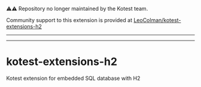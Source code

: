 ⚠️⚠️ Repository no longer maintained by the Kotest team.

Community support to this extension is provided at [LeoColman/kotest-extensions-h2](https://github.com/LeoColman/kotest-extensions-h2)

----
----

# kotest-extensions-h2
Kotest extension for embedded SQL database with H2
